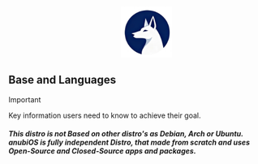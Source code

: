 <dir align="center">
  <img src="/assets/logo.png" width=100 id=Logo>
</dir>

## Base and Languages

> [!IMPORTANT]
> Key information users need to know to achieve their goal.

##### This distro is not __Based on other distro's__ as Debian, Arch or Ubuntu. anubiOS is fully independent Distro, that made from scratch and **uses Open-Source and Closed-Source** apps and packages. 
